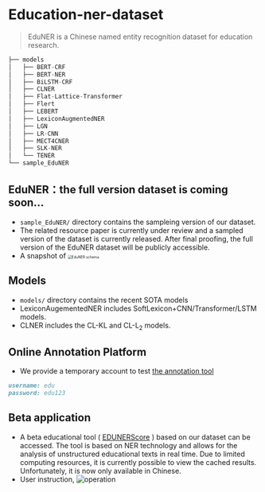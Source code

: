 # Education-ner-dataset

> EduNER is a Chinese named entity recognition dataset for education research.

```python
├── models
│   ├── BERT-CRF
│   ├── BERT-NER
│   ├── BiLSTM-CRF
│   ├── CLNER
│   ├── Flat-Lattice-Transformer
│   ├── Flert
│   ├── LEBERT
│   ├── LexiconAugmentedNER
│   ├── LGN
│   ├── LR-CNN
│   ├── MECT4CNER
│   ├── SLK-NER
│   └── TENER
└── sample_EduNER
```

## EduNER：the full version dataset is coming soon...
- `sample_EduNER/` directory contains the sampleing version of our dataset.
- The related resource paper is currently under review and a sampled version of the dataset is currently released. After final proofing, the full version of the EduNER dataset will be publicly accessible.
- A snapshot of <img src="https://github.com/xuli19/EduNER/blob/main/img/EDUNER_schema.png" alt="EduNER schema" style="zoom:50%;" />


## Models
- `models/` directory contains the recent SOTA models
- LexiconAugementedNER includes SoftLexicon+CNN/Transformer/LSTM models.
- CLNER includes the CL-KL and CL-L<sub>2</sub> models.

## Online Annotation Platform
- We provide a temporary account to test [the annotation tool](http://openaied.cn/) 
```markdown
username: edu
password: edu123
```
##  Beta application 

- A beta educational tool ( [EDUNERScore](http://openaied.cn/ents) ) based on our dataset can be accessed. The tool is based on NER technology and allows for the analysis of unstructured educational texts in real time. Due to limited computing resources, it is currently possible to view the cached results. Unfortunately, it is now only available in Chinese.
- User instruction, ![operation](https://github.com/xuli19/EduNER/blob/main/img/EDUScore.png)
